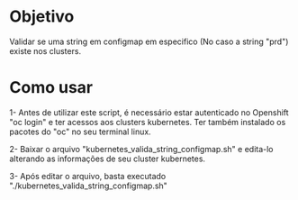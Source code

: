 
# Objetivo

Validar se uma string em configmap em especifico (No caso a string "prd") existe nos clusters.
# Como usar

1- Antes de utilizar este script, é necessário estar autenticado no Openshift "oc login" e ter acessos aos clusters kubernetes. Ter também instalado os pacotes do "oc" no seu terminal linux.

2- Baixar o arquivo "kubernetes_valida_string_configmap.sh" e edita-lo alterando as informações de seu cluster kubernetes.

3- Após editar o arquivo, basta executado "./kubernetes_valida_string_configmap.sh"
